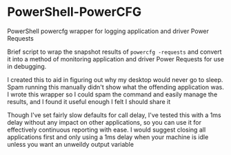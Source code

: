# PowerShell-PowerCFG
PowerShell powercfg wrapper for logging application and driver Power Requests

Brief script to wrap the snapshot results of `powercfg -requests` and convert it into a method of monitoring application and driver Power Requests for use in debugging.

I created this to aid in figuring out why my desktop would never go to sleep. Spam running this manually didn't show what the offending application was. I wrote this wrapper so I could spam the command and easily manage the results, and I found it useful enough I felt I should share it

Though I've set fairly slow defaults for call delay, I've tested this with a 1ms delay without any impact on other applications, so you can use it for effectively continuous reporting with ease. I would suggest closing all applications first and only using a 1ms delay when your machine is idle unless you want an unweildy output variable
